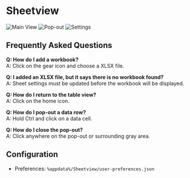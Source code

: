 # Sheetview
![Main View](https://i.ibb.co/jgK3vSr/Capture.png)
![Pop-out](https://i.ibb.co/q9LvXng/Capture-2.png)
![Settings](https://i.ibb.co/sR1DkBB/Capture-1.png)

## Frequently Asked Questions
**Q: How do I add a workbook?**  
A: Click on the gear icon and choose a XLSX file.

**Q: I added an XLSX file, but it says there is no workbook found?**  
A: Sheet settings must be updated before the workbook will be displayed.

**Q: How do I return to the table view?**  
A: Click on the home icon.

**Q: How do I pop-out a data row?**  
A: Hold Ctrl and click on a data cell.

**Q: How do I close the pop-out?**  
A: Click anywhere on the pop-out or surrounding gray area.

## Configuration
 - Preferences: `%appdata%/Sheetview/user-preferences.json`
